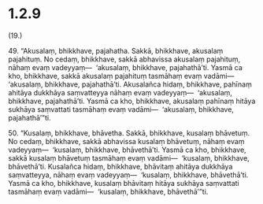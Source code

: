 

# 1.2.9



(19.)

49\. “Akusalaṃ, bhikkhave, pajahatha. Sakkā, bhikkhave, akusalaṃ pajahituṃ. No cedaṃ, bhikkhave, sakkā abhavissa akusalaṃ pajahituṃ, nāhaṃ evaṃ vadeyyaṃ—  ‘akusalaṃ, bhikkhave, pajahathā’ti. Yasmā ca kho, bhikkhave, sakkā akusalaṃ pajahituṃ tasmāhaṃ evaṃ vadāmi—  ‘akusalaṃ, bhikkhave, pajahathā’ti. Akusalañca hidaṃ, bhikkhave, pahīnaṃ ahitāya dukkhāya saṃvatteyya nāhaṃ evaṃ vadeyyaṃ—  ‘akusalaṃ, bhikkhave, pajahathā’ti. Yasmā ca kho, bhikkhave, akusalaṃ pahīnaṃ hitāya sukhāya saṃvattati tasmāhaṃ evaṃ vadāmi—  ‘akusalaṃ, bhikkhave, pajahathā’”ti.

50\. “Kusalaṃ, bhikkhave, bhāvetha. Sakkā, bhikkhave, kusalaṃ bhāvetuṃ. No cedaṃ, bhikkhave, sakkā abhavissa kusalaṃ bhāvetuṃ, nāhaṃ evaṃ vadeyyaṃ—  ‘kusalaṃ, bhikkhave, bhāvethā’ti. Yasmā ca kho, bhikkhave, sakkā kusalaṃ bhāvetuṃ tasmāhaṃ evaṃ vadāmi—  ‘kusalaṃ, bhikkhave, bhāvethā’ti. Kusalañca hidaṃ, bhikkhave, bhāvitaṃ ahitāya dukkhāya saṃvatteyya, nāhaṃ evaṃ vadeyyaṃ—  ‘kusalaṃ, bhikkhave, bhāvethā’ti. Yasmā ca kho, bhikkhave, kusalaṃ bhāvitaṃ hitāya sukhāya saṃvattati tasmāhaṃ evaṃ vadāmi—  ‘kusalaṃ, bhikkhave, bhāvethā’”ti.



